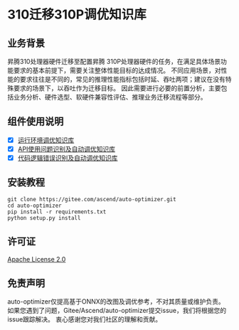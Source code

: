 # 310迁移310P调优知识库

## 业务背景

昇腾310处理器硬件迁移至配置昇腾 310P处理器硬件的任务，在满足具体场景功能要求的基本前提下，需要关注整体性能目标的达成情况。
不同应用场景，对性能的要求往往是不同的，常见的推理性能指标包括时延、吞吐两项；建议在没有特殊要求的场景下，以吞吐作为迁移目标。
因此需要进行必要的前置分析，主要包括业务分析、硬件选型、软硬件兼容性评估、推理业务迁移流程等部分。


## 组件使用说明

- [x]  [运行环境调优知识库](auto_optimizer/graph_refactor/README.md)
- [x]  [API使用问题识别及自动调优知识库](docs/knowledge_optimizer_frame.md)
- [x]  [代码逻辑错误识别及自动调优知识库](auto_optimizer/inference_engine/README.md)

## 安装教程

```shell
git clone https://gitee.com/ascend/auto-optimizer.git
cd auto-optimizer
pip install -r requirements.txt
python setup.py install

```

## 许可证

[Apache License 2.0](LICENSE)

## 免责声明

auto-optimizer仅提高基于ONNX的改图及调优参考，不对其质量或维护负责。
如果您遇到了问题，Gitee/Ascend/auto-optimizer提交issue，我们将根据您的issue跟踪解决。
衷心感谢您对我们社区的理解和贡献。
